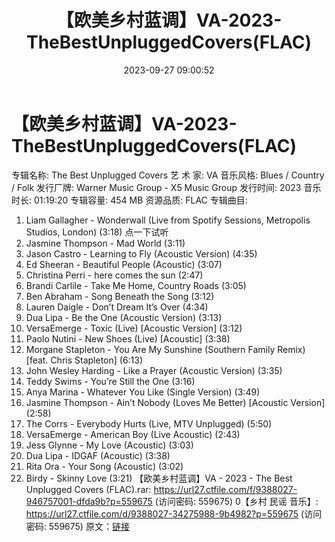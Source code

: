 ﻿---
title: 【欧美乡村蓝调】VA-2023-TheBestUnpluggedCovers(FLAC)
date: 2023-09-27 09:00:52
categories: 外语音乐
tags: 外语音乐
---
# 【欧美乡村蓝调】VA-2023-TheBestUnpluggedCovers(FLAC)

专辑名称: The Best Unplugged Covers
艺 术 家: VA
音乐风格: Blues / Country / Folk
发行厂牌: Warner Music Group - X5 Music Group
发行时间: 2023
音乐时长: 01:19:20
专辑容量: 454 MB
资源品质: FLAC
专辑曲目:
01. Liam Gallagher - Wonderwall (Live from Spotify Sessions,
Metropolis Studios, London) (3:18)
点一下试听
02. Jasmine Thompson - Mad World (3:11)
03. Jason Castro - Learning to Fly (Acoustic Version)
(4:35)
04. Ed Sheeran - Beautiful People (Acoustic) (3:07)
05. Christina Perri - here comes the sun (2:47)
06. Brandi Carlile - Take Me Home, Country Roads (3:05)
07. Ben Abraham - Song Beneath the Song (3:12)
08. Lauren Daigle - Don’t Dream It’s Over (4:34)
09. Dua Lipa - Be the One (Acoustic Version) (3:13)
10. VersaEmerge - Toxic (Live) [Acoustic Version] (3:12)
11. Paolo Nutini - New Shoes (Live) [Acoustic] (3:38)
12. Morgane Stapleton - You Are My Sunshine (Southern Family
Remix) [feat. Chris Stapleton] (6:13)
13. John Wesley Harding - Like a Prayer (Acoustic Version)
(3:35)
14. Teddy Swims - You’re Still the One (3:16)
15. Anya Marina - Whatever You Like (Single Version)
(3:49)
16. Jasmine Thompson - Ain’t Nobody (Loves Me Better)
[Acoustic Version] (2:58)
17. The Corrs - Everybody Hurts (Live, MTV Unplugged)
(5:50)
18. VersaEmerge - American Boy (Live Acoustic) (2:43)
19. Jess Glynne - My Love (Acoustic) (3:03)
20. Dua Lipa - IDGAF (Acoustic) (3:38)
21. Rita Ora - Your Song (Acoustic) (3:02)
22. Birdy - Skinny Love (3:21)
【欧美乡村蓝调】VA - 2023 - The Best Unplugged
Covers (FLAC).rar: https://url27.ctfile.com/f/9388027-946757001-dfda9b?p=559675
(访问密码: 559675)
0【乡村 民谣 音乐】: https://url27.ctfile.com/d/9388027-34275988-9b4982?p=559675
(访问密码: 559675)
原文：[链接](https://blog.sina.com.cn/s/blog_1647c7e76010313jk.html)